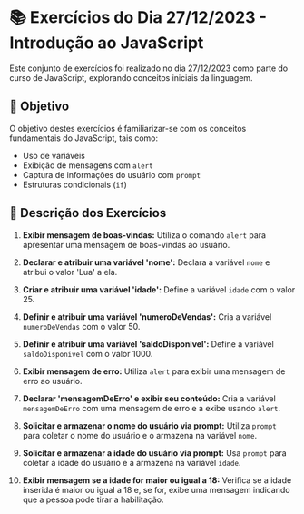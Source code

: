 # 📚 Exercícios do Dia 27/12/2023 - Introdução ao JavaScript

Este conjunto de exercícios foi realizado no dia 27/12/2023 como parte do curso de JavaScript, explorando conceitos iniciais da linguagem.

## 🎯 Objetivo

O objetivo destes exercícios é familiarizar-se com os conceitos fundamentais do JavaScript, tais como:

- Uso de variáveis
- Exibição de mensagens com `alert`
- Captura de informações do usuário com `prompt`
- Estruturas condicionais (`if`)

## 📝 Descrição dos Exercícios

1. **Exibir mensagem de boas-vindas:**
   Utiliza o comando `alert` para apresentar uma mensagem de boas-vindas ao usuário.

2. **Declarar e atribuir uma variável 'nome':**
   Declara a variável `nome` e atribui o valor 'Lua' a ela.

3. **Criar e atribuir uma variável 'idade':**
   Define a variável `idade` com o valor 25.

4. **Definir e atribuir uma variável 'numeroDeVendas':**
   Cria a variável `numeroDeVendas` com o valor 50.

5. **Definir e atribuir uma variável 'saldoDisponivel':**
   Define a variável `saldoDisponivel` com o valor 1000.

6. **Exibir mensagem de erro:**
   Utiliza `alert` para exibir uma mensagem de erro ao usuário.

7. **Declarar 'mensagemDeErro' e exibir seu conteúdo:**
   Cria a variável `mensagemDeErro` com uma mensagem de erro e a exibe usando `alert`.

8. **Solicitar e armazenar o nome do usuário via prompt:**
   Utiliza `prompt` para coletar o nome do usuário e o armazena na variável `nome`.

9. **Solicitar e armazenar a idade do usuário via prompt:**
   Usa `prompt` para coletar a idade do usuário e a armazena na variável `idade`.

10. **Exibir mensagem se a idade for maior ou igual a 18:**
    Verifica se a idade inserida é maior ou igual a 18 e, se for, exibe uma mensagem indicando que a pessoa pode tirar a habilitação.
